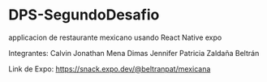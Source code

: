 # DPS-SegundoDesafio
applicacion de restaurante mexicano usando React Native expo

Integrantes:
Calvin Jonathan Mena Dimas
Jennifer Patricia Zaldaña Beltrán

Link de Expo:
https://snack.expo.dev/@beltranpat/mexicana
